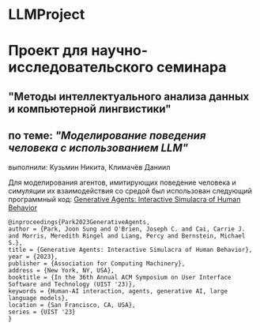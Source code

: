 # LLMProject
# Проект для научно-исследовательского семинара

## "Методы интеллектуального анализа данных и компьютерной лингвистики" 
   
## по теме: ***"Моделирование поведения человека с использованием LLM"***    
выполнили: Кузьмин Никита, Климачёв Даниил


Для моделирования агентов, имитирующих поведение человека и симуляции их взаимодействия со средой был использован 
следующий программный код: [Generative Agents: Interactive Simulacra of Human Behavior](https://github.com/joonspk-research/generative_agents.git)
```
@inproceedings{Park2023GenerativeAgents,  
author = {Park, Joon Sung and O'Brien, Joseph C. and Cai, Carrie J. and Morris, Meredith Ringel and Liang, Percy and Bernstein, Michael S.},  
title = {Generative Agents: Interactive Simulacra of Human Behavior},  
year = {2023},  
publisher = {Association for Computing Machinery},  
address = {New York, NY, USA},  
booktitle = {In the 36th Annual ACM Symposium on User Interface Software and Technology (UIST '23)},  
keywords = {Human-AI interaction, agents, generative AI, large language models},  
location = {San Francisco, CA, USA},  
series = {UIST '23}
}
```
